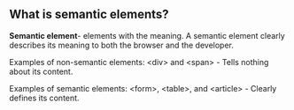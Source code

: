 ## What is semantic elements?

**Semantic element**- elements with the meaning. 
A semantic element clearly describes its meaning to both the browser and the developer.

Examples of non-semantic elements: &lt;div&gt; and &lt;span&gt; - Tells nothing about its content.

Examples of semantic elements: &lt;form&gt;, &lt;table&gt;, and &lt;article&gt; - Clearly defines its content.
